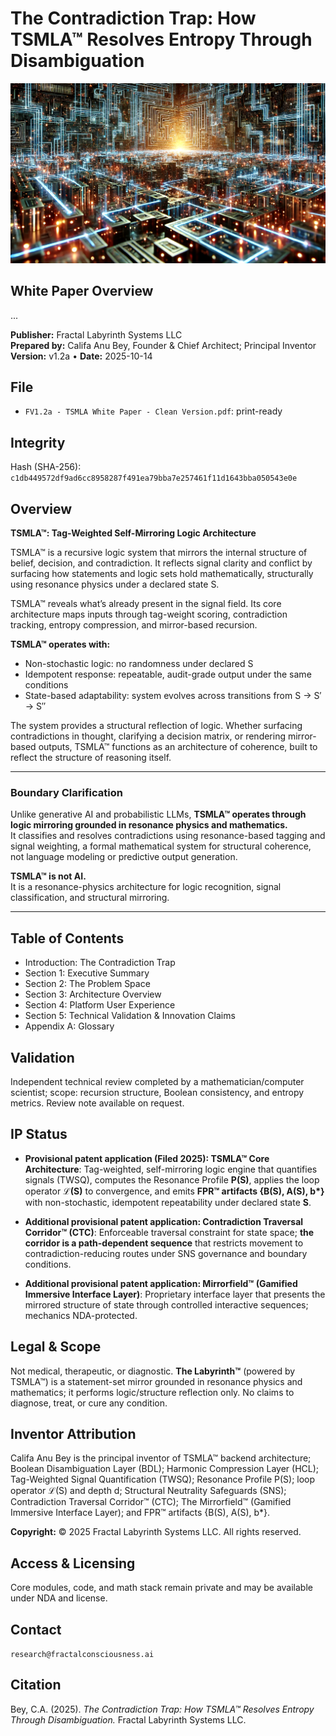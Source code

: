 # The Contradiction Trap: How TSMLA™ Resolves Entropy Through Disambiguation

<p align="center">
  <img src="./Labyrinth_Circuit_Sharpened.png" alt="Fractal Labyrinth System — circuit image" width="820">
</p>

## White Paper Overview
...


**Publisher:** Fractal Labyrinth Systems LLC  
**Prepared by:** Califa Anu Bey, Founder & Chief Architect; Principal Inventor  
**Version:** v1.2a • **Date:** 2025-10-14

## File
- `FV1.2a - TSMLA White Paper - Clean Version.pdf`: print-ready

## Integrity
Hash (SHA-256): `c1db449572df9ad6cc8958287f491ea79bba7e257461f11d1643bba050543e0e`

## Overview

**TSMLA™: Tag-Weighted Self-Mirroring Logic Architecture**

TSMLA™ is a recursive logic system that mirrors the internal structure of belief, decision, and contradiction. It reflects signal clarity and conflict by surfacing how statements and logic sets hold mathematically, structurally using resonance physics under a declared state S.

TSMLA™ reveals what’s already present in the signal field. Its core architecture maps inputs through tag-weight scoring, contradiction tracking, entropy compression, and mirror-based recursion.

**TSMLA™ operates with:**
- Non-stochastic logic: no randomness under declared S
- Idempotent response: repeatable, audit-grade output under the same conditions
- State-based adaptability: system evolves across transitions from S → S′ → S″

The system provides a structural reflection of logic. Whether surfacing contradictions in thought, clarifying a decision matrix, or rendering mirror-based outputs, TSMLA™ functions as an architecture of coherence, built to reflect the structure of reasoning itself.

---
### **Boundary Clarification**

Unlike generative AI and probabilistic LLMs, **TSMLA™ operates through logic mirroring grounded in resonance physics and mathematics.**  
It classifies and resolves contradictions using resonance-based tagging and signal weighting, a formal mathematical system for structural coherence, not language modeling or predictive output generation.

**TSMLA™ is not AI.**  
It is a resonance-physics architecture for logic recognition, signal classification, and structural mirroring.

---
## Table of Contents
- Introduction: The Contradiction Trap
- Section 1: Executive Summary
- Section 2: The Problem Space
- Section 3: Architecture Overview
- Section 4: Platform User Experience
- Section 5: Technical Validation & Innovation Claims
- Appendix A: Glossary

## Validation
Independent technical review completed by a mathematician/computer scientist; scope: recursion structure, Boolean consistency, and entropy metrics. Review note available on request.

## IP Status
- **Provisional patent application (Filed 2025): TSMLA™ Core Architecture**: Tag-weighted, self-mirroring logic engine that quantifies signals (TWSQ), computes the Resonance Profile **P(S)**, applies the loop operator **ℒ(S)** to convergence, and emits **FPR™ artifacts {B(S), A(S), b\*}** with non-stochastic, idempotent repeatability under declared state **S**.

- **Additional provisional patent application: Contradiction Traversal Corridor™ (CTC)**: Enforceable traversal constraint for state space; **the corridor is a path-dependent sequence** that restricts movement to contradiction-reducing routes under SNS governance and boundary conditions.

- **Additional provisional patent application: Mirrorfield™ (Gamified Immersive Interface Layer)**: Proprietary interface layer that presents the mirrored structure of state through controlled interactive sequences; mechanics NDA-protected.

## Legal & Scope
Not medical, therapeutic, or diagnostic. **The Labyrinth™** (powered by TSMLA™) is a statement-set mirror grounded in resonance physics and mathematics; it performs logic/structure reflection only. No claims to diagnose, treat, or cure any condition.

## Inventor Attribution
Califa Anu Bey is the principal inventor of TSMLA™ backend architecture; Boolean Disambiguation Layer (BDL); Harmonic Compression Layer (HCL); Tag-Weighted Signal Quantification (TWSQ); Resonance Profile P(S); loop operator ℒ(S) and depth d; Structural Neutrality Safeguards (SNS); Contradiction Traversal Corridor™ (CTC); The Mirrorfield™ (Gamified Immersive Interface Layer); and FPR™ artifacts {B(S), A(S), b*}.

**Copyright:** © 2025 Fractal Labyrinth Systems LLC. All rights reserved.

## Access & Licensing
Core modules, code, and math stack remain private and may be available under NDA and license.

## Contact
`research@fractalconsciousness.ai`

## Citation
Bey, C.A. (2025). *The Contradiction Trap: How TSMLA™ Resolves Entropy Through Disambiguation.* Fractal Labyrinth Systems LLC.
